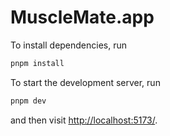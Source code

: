 # MuscleMate.app

To install dependencies, run

```sh
pnpm install
```

To start the development server, run

```sh
pnpm dev
```

and then visit [http://localhost:5173/](http://localhost:5173/).
